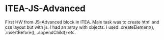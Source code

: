 # ITEA-JS-Advanced

First HW from JS-Advanced block in ITEA. Main task was to create html and css layout but with js. 
I had an array with objects. I used .createElement(), .insertBefore(), .appendChild() etc. 
